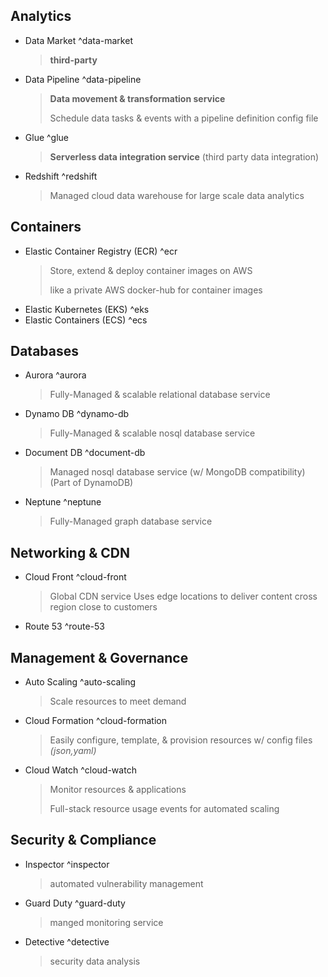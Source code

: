 ## Analytics

- Data Market ^data-market
  > __third-party__
- Data Pipeline ^data-pipeline
  > __Data movement & transformation service__
  >
  > Schedule data tasks & events with a pipeline definition config file
- Glue ^glue
  > __Serverless data integration service__ (third party data integration)
- Redshift ^redshift
  > Managed cloud data warehouse for large scale data analytics

## Containers

- Elastic Container Registry (ECR) ^ecr
  > Store, extend & deploy container images on AWS
  >
  > like a private AWS docker-hub for container images
- Elastic Kubernetes (EKS) ^eks
- Elastic Containers (ECS) ^ecs

## Databases

- Aurora ^aurora
  > Fully-Managed & scalable relational database service
- Dynamo DB ^dynamo-db
  > Fully-Managed & scalable nosql database service
- Document DB ^document-db
  > Managed nosql database service (w/ MongoDB compatibility) (Part of DynamoDB)
- Neptune ^neptune
  > Fully-Managed graph database service

## Networking & CDN

- Cloud Front ^cloud-front
  > Global CDN service
  > Uses edge locations to deliver content cross region close to customers
- Route 53 ^route-53

## Management & Governance

- Auto Scaling ^auto-scaling
  > Scale resources to meet demand
- Cloud Formation ^cloud-formation
  > Easily configure, template, & provision resources w/ config files _(json,yaml)_
- Cloud Watch ^cloud-watch
  > Monitor resources & applications
  >
  > Full-stack resource usage events for automated scaling

## Security & Compliance

- Inspector ^inspector
  > automated vulnerability management
- Guard Duty ^guard-duty
  > manged monitoring service
- Detective ^detective
  > security data analysis 
